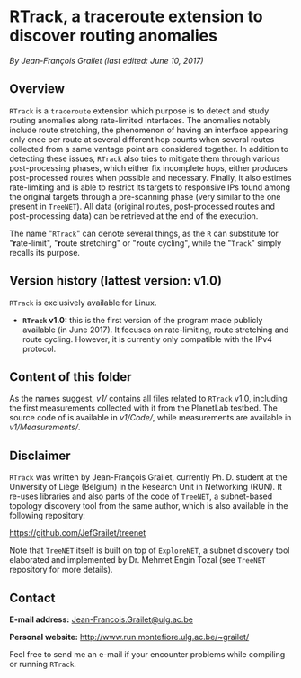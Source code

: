 # RTrack, a traceroute extension to discover routing anomalies

*By Jean-François Grailet (last edited: June 10, 2017)*

## Overview

`RTrack` is a `traceroute` extension which purpose is to detect and study routing anomalies along rate-limited interfaces. The anomalies notably include route stretching, the phenomenon of having an interface appearing only once per route at several different hop counts when several routes collected from a same vantage point are considered together. In addition to detecting these issues, `RTrack` also tries to mitigate them through various post-processing phases, which either fix incomplete hops, either produces post-processed routes when possible and necessary. Finally, it also estimes rate-limiting and is able to restrict its targets to responsive IPs found among the original targets through a pre-scanning phase (very similar to the one present in `TreeNET`). All data (original routes, post-processed routes and post-processing data) can be retrieved at the end of the execution.

The name "`RTrack`" can denote several things, as the `R` can substitute for "**r**ate-limit", "**r**oute stretching" or "**r**oute cycling", while the "`Track`" simply recalls its purpose.

## Version history (lattest version: v1.0)

`RTrack` is exclusively available for Linux.

* **`RTrack` v1.0:** this is the first version of the program made publicly available (in June 2017). It focuses on rate-limiting, route stretching and route cycling. However, it is currently only compatible with the IPv4 protocol.

## Content of this folder

As the names suggest, *v1/* contains all files related to `RTrack` v1.0, including the first measurements collected with it from the PlanetLab testbed. The source code of is available in *v1/Code/*, while measurements are available in *v1/Measurements/*.

## Disclaimer

`RTrack` was written by Jean-François Grailet, currently Ph. D. student at the University of Liège (Belgium) in the Research Unit in Networking (RUN). It re-uses libraries and also parts of the code of `TreeNET`, a subnet-based topology discovery tool from the same author, which is also available in the following repository:

https://github.com/JefGrailet/treenet

Note that `TreeNET` itself is built on top of `ExploreNET`, a subnet discovery tool elaborated and implemented by Dr. Mehmet Engin Tozal (see `TreeNET` repository for more details).

## Contact

**E-mail address:** Jean-Francois.Grailet@ulg.ac.be

**Personal website:** http://www.run.montefiore.ulg.ac.be/~grailet/

Feel free to send me an e-mail if your encounter problems while compiling or running `RTrack`.
